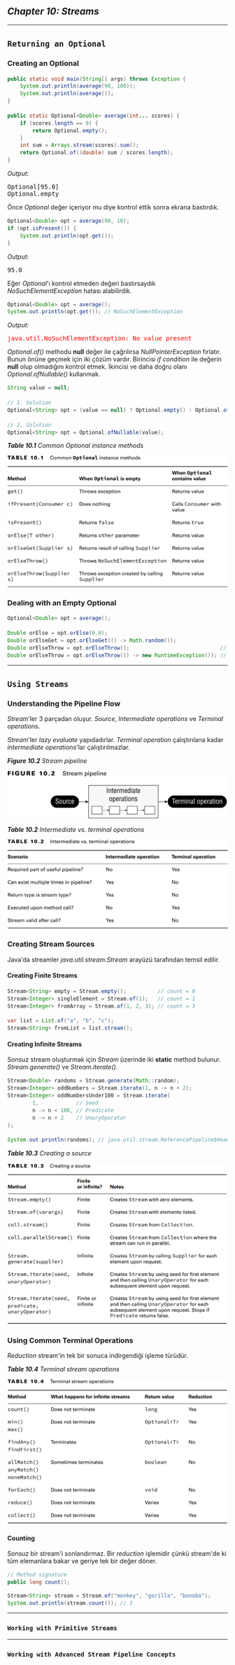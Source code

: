 ## _Chapter 10: Streams_

---
## `Returning an Optional`

### Creating an Optional

```java
public static void main(String[] args) throws Exception {
    System.out.println(average(90, 100));
    System.out.println(average());
}

public static Optional<Double> average(int... scores) {
    if (scores.length == 0) {
        return Optional.empty();
    }
    int sum = Arrays.stream(scores).sum();
    return Optional.of((double) sum / scores.length);
}
```
_Output:_
<pre>
Optional[95.0]
Optional.empty
</pre>

Önce _Optional_ değer içeriyor mu diye kontrol ettik sonra ekrana bastırdık.
```java
Optional<Double> opt = average(90, 10);
if (opt.isPresent()) {
    System.out.println(opt.get());
}
```
_Output:_
<pre>
95.0
</pre>

Eğer _Optional_'ı kontrol etmeden değeri bastırsaydık _NoSuchElementException_ hatası alabilirdik.

```java
Optional<Double> opt = average();
System.out.println(opt.get()); // NoSuchElementException
```

_Output:_
<pre style="color: red">
java.util.NoSuchElementException: No value present
</pre>

_Optional.of()_ methodu **null** değer ile çağrılırsa _NullPointerException_ fırlatır. Bunun önüne geçmek için iki çözüm 
vardır. Birincisi _if condition_ ile değerin **null** olup olmadığını kontrol etmek. İkincisi ve daha doğru olanı
_Optional.ofNullable()_ kullanmak.

```java
String value = null;

// 1. Solution
Optional<String> opt = (value == null) ? Optional.empty() : Optional.of(value);

// 2. Solution
Optional<String> opt = Optional.ofNullable(value);
```

_**Table 10.1** Common Optional instance methods_

![img.png](../../../../resources/img/table-10.1.png)

### Dealing with an Empty Optional

```java
Optional<Double> opt = average();

Double orElse = opt.orElse(0.0);
Double orElseGet = opt.orElseGet(() -> Math.random());
Double orElseThrow = opt.orElseThrow();                             // NoSuchElementException
Double orElseThrow = opt.orElseThrow(() -> new RuntimeException()); // RuntimeException
```

---
## `Using Streams`

### Understanding the Pipeline Flow

_Stream_'ler 3 parçadan oluşur. _Source_, _Intermediate operations_ ve _Terminal operations_.

_Stream_'ler _lazy evaluate_ yapıdadırlar. _Terminal operation_ çalıştırılana kadar _intermediate operations_'lar 
çalıştırılmazlar. 

_**Figure 10.2** Stream pipeline_

![img.png](../../../../resources/img/figure-10.2.png)

_**Table 10.2** Intermediate vs. terminal operations_

![img_1.png](../../../../resources/img/table-10.2.png)

### Creating Stream Sources

Java'da streamler _java.util.stream.Stream_ arayüzü tarafından temsil edilir.

#### Creating Finite Streams

```java
Stream<String> empty = Stream.empty();          // count = 0
Stream<Integer> singleElement = Stream.of(1);   // count = 1
Stream<Integer> fromArray = Stream.of(1, 2, 3); // count = 3

var list = List.of("a", "b", "c");
Stream<String> fromList = list.stream();
```

#### Creating Infinite Streams

Sonsuz stream oluşturmak için _Stream_ üzerinde iki **static** method bulunur. _Stream.generate()_ ve _Stream.iterate()_.

```java
Stream<Double> randoms = Stream.generate(Math::random);
Stream<Integer> oddNumbers = Stream.iterate(1, n -> n + 2);
Stream<Integer> oddNumbersUnder100 = Stream.iterate(
        1,            // Seed
        n -> n < 100, // Predicate
        n -> n + 2    // UnaryOperator
);

System.out.println(randoms); // java.util.stream.ReferencePipeline$Head@34c45dca
```

_**Table 10.3** Creating a source_

![img.png](../../../../resources/img/table-10.3.png)

### Using Common Terminal Operations

_Reduction_ stream'in tek bir sonuca indirgendiği işleme türüdür.

_**Table 10.4** Terminal stream operations_

![img.png](table-10.4.png)

#### Counting

Sonsuz bir stream'i sonlandırmaz. Bir _reduction_ işlemidir çünkü stream'de ki tüm elemanlara bakar ve geriye tek bir 
değer döner.

```java
// Method signature
public long count();
```

```java
Stream<String> stream = Stream.of("monkey", "gorilla", "bonobo");
System.out.println(stream.count()); // 3
```

---
### `Working with Primitive Streams`


---
### `Working with Advanced Stream Pipeline Concepts`
